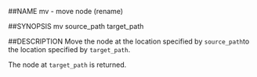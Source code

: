 ##NAME
  mv - move node (rename)

##SYNOPSIS
  mv source_path target_path

##DESCRIPTION
  Move the node at the location specified by `source_path`to 
  the location specified by `target_path`.

  The node at `target_path` is returned.
